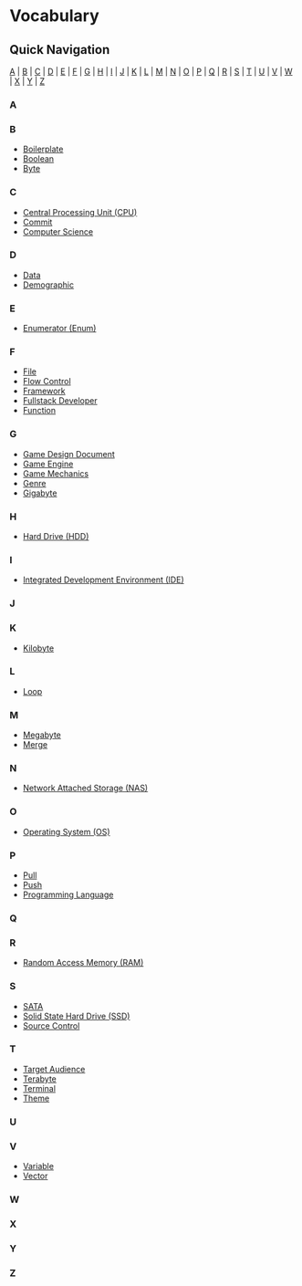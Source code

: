 # Vocabulary

## Quick Navigation

[A](#a) | [B](#b) | [C](#c) | [D](#d) | [E](#e) | [F](#f) | [G](#g) | [H](#h) | [I](#i) | [J](#j) | [K](#k) | [L](#l) | [M](#m) | [N](#n) | [O](#o) | [P](#p) | [Q](#q) | [R](#r) | [S](#s) | [T](#t) | [U](#u) | [V](#v) | [W](#w) | [X](#x) | [Y](#y) | [Z](#z)

### A

### B

- [Boilerplate]()
- [Boolean]()
- [Byte]()

### C

- [Central Processing Unit (CPU)]()
- [Commit]()
- [Computer Science]()

### D

- [Data]()
- [Demographic](terms/demographic.md)

### E

- [Enumerator (Enum)]()

### F

- [File]()
- [Flow Control]()
- [Framework]()
- [Fullstack Developer]()
- [Function]()

### G

- [Game Design Document](terms/gdd.md)
- [Game Engine](terms/game_engine.md)
- [Game Mechanics](terms/game_mechanics.md)
- [Genre](terms/genre.md)
- [Gigabyte]()

### H

- [Hard Drive (HDD)]()

### I

- [Integrated Development Environment (IDE)]()

### J

### K

- [Kilobyte]()

### L

- [Loop]()

### M

- [Megabyte]()
- [Merge]()

### N

- [Network Attached Storage (NAS)]()

### O

- [Operating System (OS)]()

### P

- [Pull]()
- [Push]()
- [Programming Language]()

### Q

### R

- [Random Access Memory (RAM)]()

### S

- [SATA]()
- [Solid State Hard Drive (SSD)]()
- [Source Control]()

### T

- [Target Audience](terms/target_audience.md)
- [Terabyte]()
- [Terminal]()
- [Theme](terms/theme.md)

### U

### V

- [Variable]()
- [Vector]()

### W

### X

### Y

### Z
